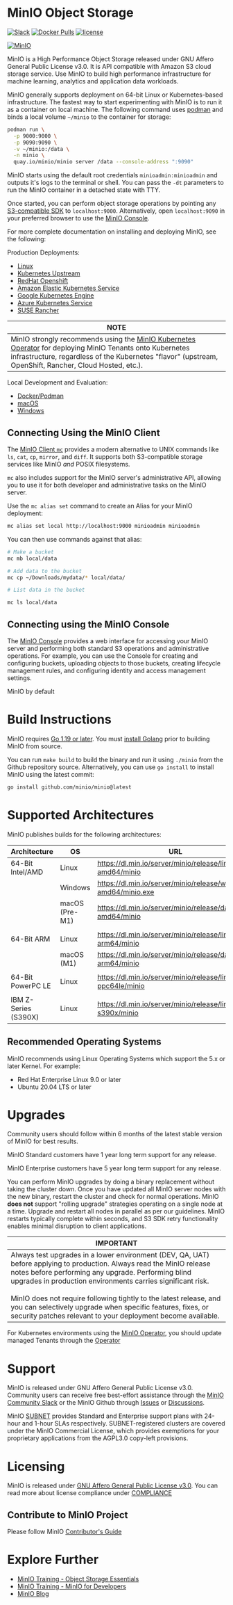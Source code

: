 # MinIO Object Storage

[![Slack](https://slack.min.io/slack?type=svg)](https://slack.min.io) [![Docker Pulls](https://img.shields.io/docker/pulls/minio/minio.svg?maxAge=604800)](https://hub.docker.com/r/minio/minio/) [![license](https://img.shields.io/badge/license-AGPL%20V3-blue)](https://github.com/minio/minio/blob/master/LICENSE)

[![MinIO](https://raw.githubusercontent.com/minio/minio/master/.github/logo.svg?sanitize=true)](https://min.io)

MinIO is a High Performance Object Storage released under GNU Affero General Public License v3.0. 
It is API compatible with Amazon S3 cloud storage service. 
Use MinIO to build high performance infrastructure for machine learning, analytics and application data workloads.

MinIO generally supports deployment on 64-bit Linux or Kubernetes-based infrastructure.
The fastest way to start experimenting with MinIO is to run it as a container on local machine.
The following command uses [podman](https://podman.io/) and binds a local volume ``~/minio`` to the container for storage:

```sh
podman run \
  -p 9000:9000 \
  -p 9090:9090 \
  -v ~/minio:/data \
  -n minio \
  quay.io/minio/minio server /data --console-address ":9090"
```

MinIO starts using the default root credentials ``minioadmin:minioadmin`` and outputs it's logs to the terminal or shell.
You can pass the ``-dt`` parameters to run the MinIO container in a detached state with TTY.

Once started, you can perform object storage operations by pointing any [S3-compatible SDK](https://min.io/docs/minio/linux/developers/minio-drivers.html?ref=github-minio) to ``localhost:9000``.
Alternatively, open ``localhost:9090`` in your preferred browser to use the [MinIO Console](https://min.io/docs/minio/linux/administration/minio-console.html?ref=github-minio).

For more complete documentation on installing and deploying MinIO, see the following:

Production Deployments:

- [Linux](https://min.io/docs/minio/linux/index.html?ref=github-minio)
- [Kubernetes Upstream](https://min.io/docs/minio/kubernetes/upstream/index.html?ref=github-minio)
- [RedHat Openshift](https://min.io/docs/minio/kubernetes/openshift/index.html?ref=github-minio)
- [Amazon Elastic Kubernetes Service](https://min.io/docs/minio/kubernetes/eks/index.html?ref=github-minio)
- [Google Kubernetes Engine](https://min.io/docs/minio/kubernetes/gke/index.html?ref=github-minio)
- [Azure Kubernetes Service](https://min.io/docs/minio/kubernetes/aks/index.html?ref=github-minio)
- [SUSE Rancher](https://min.io/product/multicloud-suse-rancher?ref=github-minio)

| **NOTE** | 
| -------- |
| MinIO strongly recommends using the [MinIO Kubernetes Operator](https://min.io/docs/minio/kubernetes/upstream/index.html?ref=github-minio) for deploying MinIO Tenants onto Kubernetes infrastructure, regardless of the Kubernetes "flavor" (upstream, OpenShift, Rancher, Cloud Hosted, etc.).|

Local Development and Evaluation:

- [Docker/Podman](https://min.io/docs/minio/container/index.html?ref=github-minio)
- [macOS](https://min.io/docs/minio/macos/index.html?ref=github-minio)
- [Windows](https://min.io/docs/minio/windows/index.html?ref=github-minio)

## Connecting Using the MinIO Client

The [MinIO Client ``mc``](https://min.io/docs/minio/linux/reference/minio-mc.html#quickstart?ref=github-minio) provides a modern alternative to UNIX commands like ``ls``, ``cat``, ``cp``, ``mirror``, and ``diff``.
It supports both S3-compatible storage services like MinIO *and* POSIX filesystems.

``mc`` also includes support for the MinIO server's administrative API, allowing you to use it for both developer and administrative tasks on the MinIO server.

Use the ``mc alias set`` command to create an Alias for your MinIO deployment:

```sh
mc alias set local http://localhost:9000 minioadmin minioadmin
```

You can then use commands against that alias:

```sh
# Make a bucket
mc mb local/data

# Add data to the bucket
mc cp ~/Downloads/mydata/* local/data/

# List data in the bucket

mc ls local/data
```

## Connecting using the MinIO Console

The [MinIO Console](https://min.io/docs/minio/linux/administration/minio-console.html?ref=github-minio) provides a web interface for accessing your MinIO server and performing both standard S3 operations and administrative operations.
For example, you can use the Console for creating and configuring buckets, uploading objects to those buckets, creating lifecycle management rules, and configuring identity and access management settings.

MinIO by default 

# Build Instructions

MinIO requires [Go 1.19 or later](https://go.dev/dl/#stable). 
You must [install Golang](https://golang.org/doc/install) prior to building MinIO from source.

You can run ``make build`` to build the binary and run it using ``./minio`` from the Github repository source.
Alternatively, you can use `go install` to install MinIO using the latest commit:

```sh
go install github.com/minio/minio@latest
```

# Supported Architectures

MinIO publishes builds for the following architectures:

| Architecture         | OS             | URL                                                            |
|----------------------|----------------|----------------------------------------------------------------|
| 64-Bit Intel/AMD     | Linux          | https://dl.min.io/server/minio/release/linux-amd64/minio       |
|                      | Windows        | https://dl.min.io/server/minio/release/windows-amd64/minio.exe |
|                      | macOS (Pre-M1) | https://dl.min.io/server/minio/release/darwin-amd64/minio      |
|                      |                |                                                                |
| 64-Bit ARM           | Linux          | https://dl.min.io/server/minio/release/linux-arm64/minio       |
|                      | macOS (M1)     | https://dl.min.io/server/minio/release/darwin-arm64/minio      |
|                      |                |                                                                |
| 64-Bit PowerPC LE    | Linux          | https://dl.min.io/server/minio/release/linux-ppc64le/minio     |
|                      |                |                                                                |
| IBM Z-Series (S390X) | Linux          | https://dl.min.io/server/minio/release/linux-s390x/minio       |

## Recommended Operating Systems

MinIO recommends using Linux Operating Systems which support the 5.x or later Kernel.
For example:

- Red Hat Enterprise Linux 9.0 or later
- Ubuntu 20.04 LTS or later


# Upgrades

Community users should follow within 6 months of the latest stable version of MinIO for best results.

MinIO Standard customers have 1 year long term support for any release.

MinIO Enterprise customers have 5 year long term support for any release.

You can perform MinIO upgrades by doing a binary replacement without taking the cluster down.
Once you have updated all MinIO server nodes with the new binary, restart the cluster and check for normal operations.
MinIO **does not** support "rolling upgrade" strategies operating on a single node at a time.
Upgrade and restart all nodes in parallel as per our guidelines.
MinIO restarts typically complete within seconds, and S3 SDK retry functionality enables minimal disruption to client applications.

|**IMPORTANT**|
|---------------|
| Always test upgrades in a lower environment (DEV, QA, UAT) before applying to production. Always read the MinIO release notes before performing any upgrade. Performing blind upgrades in production environments carries significant risk. <br> <br> MinIO does not require following tightly to the latest release, and you can selectively upgrade when specific features, fixes, or security patches relevant to your deployment become available. |

For Kubernetes environments using the [MinIO Operator](https://min.io/docs/minio/kubernetes/upstream/operations/installation.html), you should update managed Tenants through the [Operator](https://min.io/docs/minio/kubernetes/upstream/operations/install-deploy-manage/upgrade-minio-tenant.html)

# Support

MinIO is released under GNU Affero General Public License v3.0. 
Community users can receive free best-effort assistance through the [MinIO Community Slack]() or the MinIO Github through [Issues]() or [Discussions]().

MinIO [SUBNET](https://min.io/pricing?ref=github-minio) provides Standard and Enterprise support plans with 24-hour and 1-hour SLAs respectively.
SUBNET-registered clusters are covered under the MinIO Commercial License, which provides exemptions for your proprietary applications from the AGPL3.0 copy-left provisions.

# Licensing

MinIO is released under [GNU Affero General Public License v3.0](LICENSE).
You can read more about license compliance under [COMPLIANCE](compliance.md)


## Contribute to MinIO Project

Please follow MinIO [Contributor's Guide](CONTRIBUTING.md)

# Explore Further

- [MinIO Training - Object Storage Essentials](https://www.youtube.com/playlist?list=PLFOIsHSSYIK3WitnqhqfpeZ6fRFKHxIr7)
- [MinIO Training - MinIO for Developers](https://www.youtube.com/playlist?list=PLFOIsHSSYIK37B3VtACkNksUw8_puUuAC)
- [MinIO Blog](https://blog.min.io/)